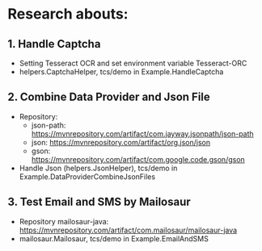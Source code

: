 # Research abouts:
## 1. Handle Captcha
- Setting Tesseract OCR and set environment variable Tesseract-ORC
- helpers.CaptchaHelper, tcs/demo in Example.HandleCaptcha
## 2. Combine Data Provider and Json File
- Repository:
  + json-path: https://mvnrepository.com/artifact/com.jayway.jsonpath/json-path
  + json: https://mvnrepository.com/artifact/org.json/json
  + gson: https://mvnrepository.com/artifact/com.google.code.gson/gson
- Handle Json (helpers.JsonHelper), tcs/demo in Example.DataProviderCombineJsonFiles
## 3. Test Email and SMS by Mailosaur
- Repository mailosaur-java: https://mvnrepository.com/artifact/com.mailosaur/mailosaur-java
- mailosaur.Mailosaur, tcs/demo in Example.EmailAndSMS
